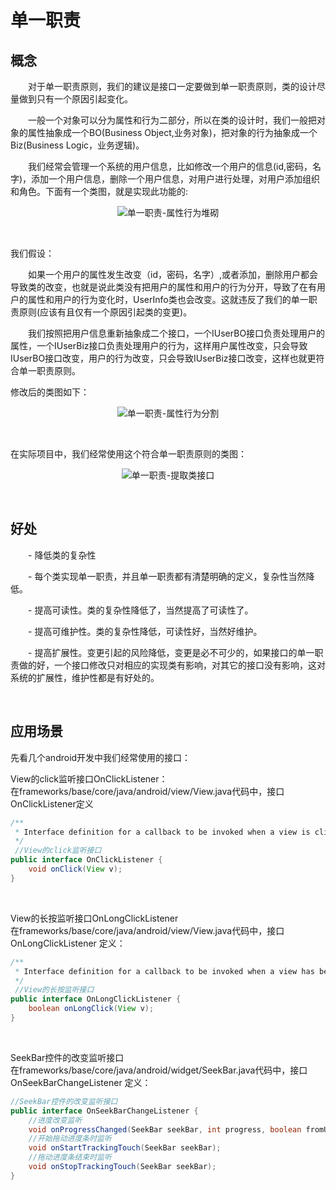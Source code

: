 # 单一职责


## 概念
&emsp;&emsp;对于单一职责原则，我们的建议是接口一定要做到单一职责原则，类的设计尽量做到只有一个原因引起变化。

&emsp;&emsp;一般一个对象可以分为属性和行为二部分，所以在类的设计时，我们一般把对象的属性抽象成一个BO(Business Object,业务对象)，把对象的行为抽象成一个Biz(Business Logic，业务逻辑)。

&emsp;&emsp;我们经常会管理一个系统的用户信息，比如修改一个用户的信息(id,密码，名字)，添加一个用户信息，删除一个用户信息，对用户进行处理，对用户添加组织和角色。下面有一个类图，就是实现此功能的:

<div align=center>

![单一职责-属性行为堆砌](/note/_v_images/java/设计原则/srp1.jpg)
</div>
&nbsp;

我们假设：

&emsp;&emsp;如果一个用户的属性发生改变（id，密码，名字）,或者添加，删除用户都会导致类的改变，也就是说此类没有把用户的属性和用户的行为分开，导致了在有用户的属性和用户的行为变化时，UserInfo类也会改变。这就违反了我们的单一职责原则(应该有且仅有一个原因引起类的变更)。

&emsp;&emsp;我们按照把用户信息重新抽象成二个接口，一个IUserBO接口负责处理用户的属性，一个IUserBiz接口负责处理用户的行为，这样用户属性改变，只会导致IUserBO接口改变，用户的行为改变，只会导致IUserBiz接口改变，这样也就更符合单一职责原则。

修改后的类图如下：

<div align=center>

![单一职责-属性行为分割](/note/_v_images/java/设计原则/srp2.jpg)
</div>
&nbsp;

在实际项目中，我们经常使用这个符合单一职责原则的类图：

<div align=center>

![单一职责-提取类接口](/note/_v_images/java/设计原则/srp3.jpg)
</div>

&nbsp;
## 好处

&emsp;&emsp;- 降低类的复杂性

&emsp;&emsp;- 每个类实现单一职责，并且单一职责都有清楚明确的定义，复杂性当然降低。

&emsp;&emsp;- 提高可读性。类的复杂性降低了，当然提高了可读性了。

&emsp;&emsp;- 提高可维护性。类的复杂性降低，可读性好，当然好维护。

&emsp;&emsp;- 提高扩展性。变更引起的风险降低，变更是必不可少的，如果接口的单一职责做的好，一个接口修改只对相应的实现类有影响，对其它的接口没有影响，这对系统的扩展性，维护性都是有好处的。

&nbsp;
## 应用场景

先看几个android开发中我们经常使用的接口：

View的click监听接口OnClickListener：  
在frameworks/base/core/java/android/view/View.java代码中，接口OnClickListener定义
&nbsp;

```java
/**
 * Interface definition for a callback to be invoked when a view is clicked.
 */
 //View的click监听接口
public interface OnClickListener {
    void onClick(View v);
}
```
&nbsp;

View的长按监听接口OnLongClickListener  
在frameworks/base/core/java/android/view/View.java代码中，接口OnLongClickListener 定义：

```java
/**
 * Interface definition for a callback to be invoked when a view has been clicked and held.
 */
 //View的长按监听接口
public interface OnLongClickListener {
    boolean onLongClick(View v);
}
```
&nbsp;

SeekBar控件的改变监听接口  
在frameworks/base/core/java/android/widget/SeekBar.java代码中，接口OnSeekBarChangeListener 定义：

```java
//SeekBar控件的改变监听接口
public interface OnSeekBarChangeListener {
    //进度改变监听
    void onProgressChanged(SeekBar seekBar, int progress, boolean fromUser);
    //开始拖动进度条时监听
    void onStartTrackingTouch(SeekBar seekBar);
    //拖动进度条结束时监听
    void onStopTrackingTouch(SeekBar seekBar);
}
```